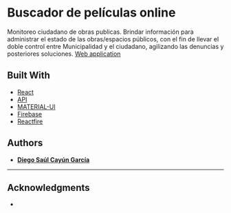 # Buscador de películas online
Monitoreo ciudadano de obras publicas.
Brindar información para administrar el estado de las obras/espacios públicos, con el fin de llevar el doble control entre Municipalidad y el ciudadano, agilizando las denuncias y posteriores soluciones.
[Web application]()


## Built With

* [React](https://es.reactjs.org/)
* [API]()
* [MATERIAL-UI](https://material-ui.com/)
* [Firebase](https://firebase.google.com/)
* [Reactfire](https://github.com/FirebaseExtended/reactfire)


## Authors

* [**Diego Saúl Cayún García**](https://www.linkedin.com/in/diego-saul-cayun-garcia/) 


---

## Acknowledgments

* 